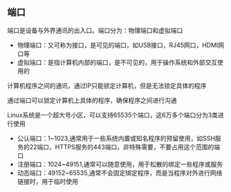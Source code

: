## 端口

端口是设备与外界通讯的出入口。端口分为：物理端口和虚拟端口

- 物理端口：又可称为接口，是可见的端口，如USB接口，RJ45网口，HDMI网口等
- 虚拟端口：是指计算机内部的端口，是不可见的，用于操作系统和外部交互使用的

计算机程序之间的通讯，通过IP只能锁定计算机，但是无法锁定具体的程序

通过端口可以锁定计算机上具体的程序，确保程序之间进行沟通

Linux系统是一个超大号小区，可以支持65535个端口，这6万多个端口分为3类进行使用

- 公认端口：1~1023,通常用于一些系统内置或知名程序的预留使用，如SSH服务的22端口，HTTPS服务的443端口，非特殊需要，不要占用这个范围的端口
- 注册端口：1024~49151,通常可以随意使用，用于松散的绑定一些程序或服务
- 动态端口：49152~65535,通常不会固定绑定程序，而是当程序对外进行网络链接时，用于临时使用

